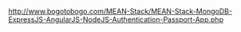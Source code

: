 http://www.bogotobogo.com/MEAN-Stack/MEAN-Stack-MongoDB-ExpressJS-AngularJS-NodeJS-Authentication-Passport-App.php